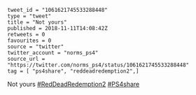 ```
tweet_id = "1061621745533288448"
type = "tweet"
title = "Not yours"
published = 2018-11-11T14:08:42Z
retweets = 0
favourites = 0
source = "twitter"
twitter_account = "norms_ps4"
source_url = "https://twitter.com/norms_ps4/status/1061621745533288448"
tag = [ "ps4share", "reddeadredemption2",]
```

Not yours [#RedDeadRedemption2](/tags/reddeadredemption2/)  [#PS4share](/tags/ps4share/)

<p class='image'><img src='http://mnf.m17s.net/2018/11/11/DrujWYgXQAA9CAM.jpg' alt=''></p>

